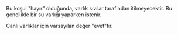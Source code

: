 Bu koşul "hayır" olduğunda, varlık sıvılar tarafından itilmeyecektir. Bu genellikle bir su varlığı yaparken istenir.

Canlı varlıklar için varsayılan değer "evet"tir.